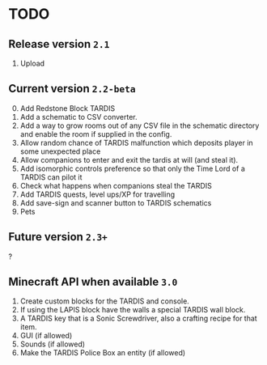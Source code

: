 # TODO
## Release version `2.1`
1. Upload
 
## Current version `2.2-beta`
0. Add Redstone Block TARDIS
1. Add a schematic to CSV converter.
2. Add a way to grow rooms out of any CSV file in the schematic directory and enable the room if supplied in the config.
3. Allow random chance of TARDIS malfunction which deposits player in some unexpected place
4. Allow companions to enter and exit the tardis at will (and steal it).
5. Add isomorphic controls preference so that only the Time Lord of a TARDIS can pilot it
6. Check what happens when companions steal the TARDIS
7. Add TARDIS quests, level ups/XP for travelling
8. Add save-sign and scanner button to TARDIS schematics
9. Pets

## Future version `2.3+`
?

## Minecraft API when available `3.0`
1. Create custom blocks for the TARDIS and console.
2. If using the LAPIS block have the walls a special TARDIS wall block.
3. A TARDIS key that is a Sonic Screwdriver, also a crafting recipe for that item.
4. GUI (if allowed)
5. Sounds (if allowed)
6. Make the TARDIS Police Box an entity (if allowed)
